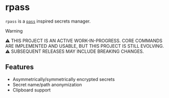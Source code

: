 # rpass

`rpass` is a [`pass`](https://www.passwordstore.org/) inspired secrets manager.

> [!WARNING]
> ⚠️ THIS PROJECT IS AN ACTIVE WORK-IN-PROGRESS.
> CORE COMMANDS ARE IMPLEMENTED AND USABLE, BUT THIS PROJECT IS STILL EVOLVING. 
> ⚠️ SUBSEQUENT RELEASES MAY INCLUDE BREAKING CHANGES.

## Features

- Asymmetrically/symmetrically encrypted secrets
- Secret name/path anonymization
- Clipboard support